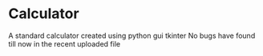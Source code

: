 # Calculator
A standard calculator created using python gui tkinter
No bugs have found till now in the recent uploaded file

